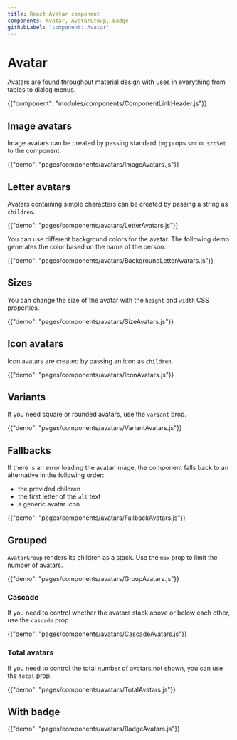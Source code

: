```yaml
---
title: React Avatar component
components: Avatar, AvatarGroup, Badge
githubLabel: 'component: Avatar'
---
```


# Avatar

<p class="description">Avatars are found throughout material design with uses in everything from tables to dialog menus.</p>

{{"component": "modules/components/ComponentLinkHeader.js"}}

## Image avatars

Image avatars can be created by passing standard `img` props `src` or `srcSet` to the component.

{{"demo": "pages/components/avatars/ImageAvatars.js"}}

## Letter avatars

Avatars containing simple characters can be created by passing a string as `children`.

{{"demo": "pages/components/avatars/LetterAvatars.js"}}

You can use different background colors for the avatar.
The following demo generates the color based on the name of the person.

{{"demo": "pages/components/avatars/BackgroundLetterAvatars.js"}}

## Sizes

You can change the size of the avatar with the `height` and `width` CSS properties.

{{"demo": "pages/components/avatars/SizeAvatars.js"}}

## Icon avatars

Icon avatars are created by passing an icon as `children`.

{{"demo": "pages/components/avatars/IconAvatars.js"}}

## Variants

If you need square or rounded avatars, use the `variant` prop.

{{"demo": "pages/components/avatars/VariantAvatars.js"}}

## Fallbacks

If there is an error loading the avatar image, the component falls back to an alternative in the following order:

- the provided children
- the first letter of the `alt` text
- a generic avatar icon

{{"demo": "pages/components/avatars/FallbackAvatars.js"}}

## Grouped

`AvatarGroup` renders its children as a stack. Use the `max` prop to limit the number of avatars.

{{"demo": "pages/components/avatars/GroupAvatars.js"}}

### Cascade

If you need to control whether the avatars stack above or below each other, use the `cascade` prop.

{{"demo": "pages/components/avatars/CascadeAvatars.js"}}

### Total avatars

If you need to control the total number of avatars not shown, you can use the `total` prop.

{{"demo": "pages/components/avatars/TotalAvatars.js"}}

## With badge

{{"demo": "pages/components/avatars/BadgeAvatars.js"}}
